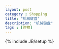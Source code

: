 ```yaml
---
layout: post
category : Shopping
title: "机械键盘"
description: "机械键盘"
tags : [购物]
---
```

{% include JB/setup %}
